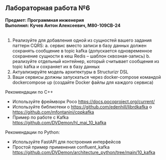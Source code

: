 ## Лабораторная работа №6
**Предмет: Программная инженерия**<br>
**Выполнил: Кучев Антон Алексеевич, М80-109СВ-24**  <br><br>
1. Реализуйте для добавления одной из сущностей вашего задания паттерн CQRS:
a. сервис вместо записи в базу данных должен сохранять сообщение в topic
kafka (допускается одновременное сохранение сущности в кеш Redis –
шаблон сквозная-запись)
b. реализуйте отдельный контейнер, который считывает сообщения из
topic kafka и сохраняет их в базу данных
2. Актуализируйте модель архитектуры в Structurizr DSL
3. Ваши сервисы должны запускаться через docker-compose командой dockercompose up (создайте Docker файлы для каждого сервиса)

Рекомендации по C++
- Используйте фреймворк Poco https://docs.pocoproject.org/current/
- Используйте библиотеки
o https://github.com/edenhill/librdkafka
o https://github.com/mfontanini/cppkafka
- Пример по работе с Kafka
https://github.com/DVDemon/hl_mai_10_kafka

Рекомендации по Python:
- Используйте FastAPI для построения интерфейсов
- Простой пример применения confluent_kafka
https://github.com/DVDemon/architecture_python/tree/main/10_kafka
